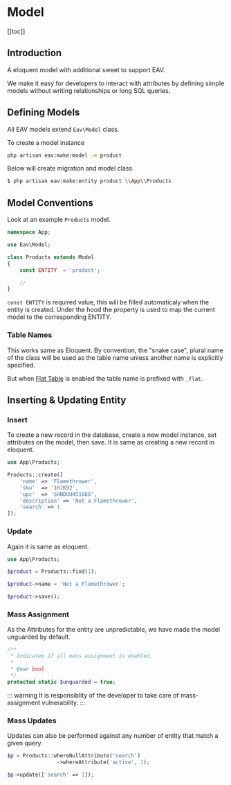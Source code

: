 # Model
[[toc]]

## Introduction

A eloquent model with additional sweet to support EAV.

We make it easy for developers to interact with attributes by defining simple models without writing relationships or long SQL queries.

## Defining Models

All EAV models extend `Eav\Model` class.

To create a model instance

```bash
php artisan eav:make:model -e product
```

Below will create migration and model class. 

```bash
$ php artisan eav:make:entity product \\App\\Products 
```

## Model Conventions

Look at an example `Products` model.

```php
namespace App;

use Eav\Model;

class Products extends Model
{
    const ENTITY  = 'product';

    //
}
```

`const ENTITY` is required value, this will be filled automaticaly when the entity is created. Under the hood the property is used to map the current model to the corresponding ENTITY.

### Table Names

This works same as Eloquent. By convention, the "snake case", plural name of the class will be used as the table name unless another name is explicitly specified.

But when [Flat Table](ideology/flat-table.html) is enabled the table name is prefixed with `_flat`.

## Inserting & Updating Entity

### Insert

To create a new record in the database, create a new model instance, set attributes on the model, then save. It is same as creating a new record in eloquent. 

```php
use App\Products;

Products::create([
    'name' => 'Flamethrower',
    'sku'  => '1HJK92',
    'upc'  => 'SHNDUU451888',
    'description' => 'Not a Flamethrower',
    'search' => 1
]);

```

### Update

Again it is same as eloquent.


```php
use App\Products;

$product = Products::find(1);

$product->name = 'Not a Flamethrower';

$product->save();

```

### Mass Assignment

As the Attributes for the entity are unpredictable, we have made the model unguarded by default.

```php
/**
 * Indicates if all mass assignment is enabled.
 *
 * @var bool
 */
protected static $unguarded = true;
```
::: warning
It is responsiblity of the developer to take care of mass-assignment vulnerability.
:::

### Mass Updates

Updates can also be performed against any number of entity that match a given query.

```php
$p = Products::whereNullAttribute('search')
				->whereAttribute('active', 1);

$p->update(['search' => 1]);
```
        
